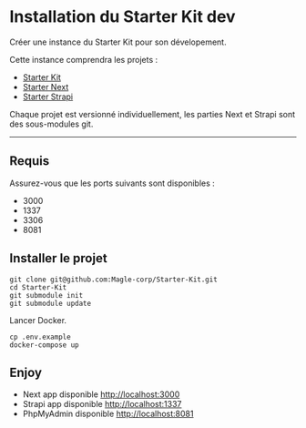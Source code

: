 # Installation du Starter Kit dev

Créer une instance du Starter Kit pour son dévelopement.

Cette instance comprendra les projets :
- [Starter Kit](https://github.com/Magle-corp/Starter-Kit) 
- [Starter Next](https://github.com/Magle-corp/Starter-Next)
- [Starter Strapi](https://github.com/Magle-corp/Starter-Strapi)

Chaque projet est versionné individuellement, les parties Next et Strapi sont des sous-modules git.

___

## Requis

Assurez-vous que les ports suivants sont disponibles :
- 3000
- 1337
- 3306
- 8081

## Installer le projet

```shell
git clone git@github.com:Magle-corp/Starter-Kit.git
cd Starter-Kit
git submodule init
git submodule update
```

Lancer Docker.
```shell
cp .env.example
docker-compose up
```

## Enjoy

- Next app disponible [http://localhost:3000](http://localhost:3000)
- Strapi app disponible [http://localhost:1337](http://localhost:1337)
- PhpMyAdmin disponible [http://localhost:8081](http://localhost:8081)